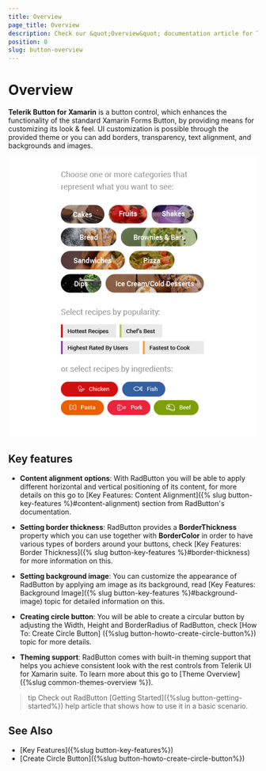 ```yaml
---
title: Overview
page_title: Overview
description: Check our &quot;Overview&quot; documentation article for Telerik Button for Xamarin control.
position: 0
slug: button-overview
---
```


# Overview

**Telerik Button for Xamarin** is a button control, which enhances the functionality of the standard Xamarin Forms Button, by providing means for customizing its look &amp; feel. UI customization is possible through the provided theme or you can add borders,  transparency, text alignment, and backgrounds and images. 

![Button Overview](images/button-overview.png "Button Overview")

## Key features

 * **Content alignment options**: With RadButton you will be able to apply different horizontal and vertical positioning of its content, for more details on this go to [Key Features: Content Alignment]({% slug button-key-features %}#content-alignment) section from RadButton's documentation.
 
 * **Setting border thickness**: RadButton provides a **BorderThickness** property which you can use together with **BorderColor** in order to have various types of borders around your buttons, check [Key Features: Border Thickness]({% slug button-key-features %}#border-thickness) for more information on this.
 
 * **Setting background image**: You can customize the appearance of RadButton by applying am image as its background, read [Key Features: Background Image]({% slug button-key-features %}#background-image) topic for detailed information on this.
 
 * **Creating circle button**: You will be able to create a circular button by adjusting the Width, Height and BorderRadius of RadButton, check [How To: Create Circle Button] ({%slug button-howto-create-circle-button%}) topic for more details.
 
 * **Theming support**: RadButton comes with built-in theming support that helps you achieve consistent look with the rest controls from Telerik UI for Xamarin suite. To learn more about this go to [Theme Overview]({%slug common-themes-overview %}).
 
>tip Check out RadButton [Getting Started]({%slug button-getting-started%}) help article that shows how to use it in a basic scenario.

## See Also

- [Key Features]({%slug button-key-features%})
- [Create Circle Button]({%slug button-howto-create-circle-button%})
